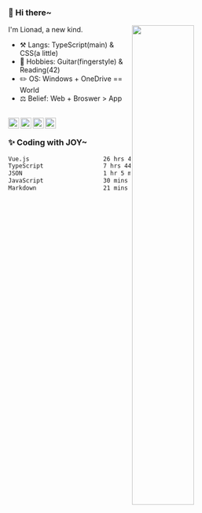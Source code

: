 ### 👋 Hi there~

[<img align="right" width="50%" src="https://github-readme-stats.vercel.app/api?username=Lionad-Morotar&show_icons=true">](https://metrics.lecoq.io/Lionad-Morotar?template=classic)

I'm Lionad, a new kind.

- ⚒️ Langs: TypeScript(main) & CSS(a little)
- 🎨 Hobbies: Guitar(fingerstyle) & Reading(42)
- ✏️ OS: Windows + OneDrive == World
- ⚖️ Belief: Web + Broswer > App

<br />

<a href="https://www.lionad.art">
  <img align="left" alt="lionad-art" width="22px" src="https://cdn.jsdelivr.net/npm/simple-icons@3.1.0/icons/wordpress.svg" />
</a>
<a href="#1806234223">
  <img align="left" alt="1806234223" width="22px" src="https://cdn.jsdelivr.net/npm/simple-icons@3.1.0/icons/tencentqq.svg" />
</a>
<a href="https://www.zhihu.com/people/Lionad">
  <img align="left" alt="132yse" width="22px" src="https://cdn.jsdelivr.net/npm/simple-icons@3.1.0/icons/zhihu.svg" />
</a>
<a href="https://github.com/Lionad-Morotar">
  <img align="left" alt="yisar" width="22px" src="https://cdn.jsdelivr.net/npm/simple-icons@3.1.0/icons/github.svg" />
</a>

<br />

### ✨ Coding with JOY~

<!--START_SECTION:waka-->

```txt
Vue.js                     26 hrs 45 mins  ██████████████████░░░░░░░   71.76 %
TypeScript                 7 hrs 44 mins   █████▒░░░░░░░░░░░░░░░░░░░   20.75 %
JSON                       1 hr 5 mins     ▓░░░░░░░░░░░░░░░░░░░░░░░░   02.92 %
JavaScript                 30 mins         ▒░░░░░░░░░░░░░░░░░░░░░░░░   01.35 %
Markdown                   21 mins         ▒░░░░░░░░░░░░░░░░░░░░░░░░   00.97 %
```

<!--END_SECTION:waka-->
